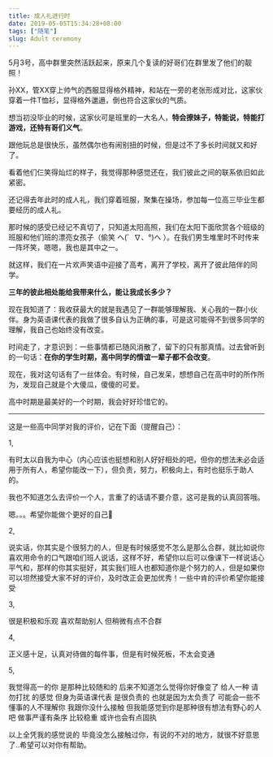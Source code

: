 ```yaml
---
title: 成人礼进行时
date: 2019-05-05T15:34:28+08:00
tags: ["随笔"]
slug: Adult ceremony
---
```


5月3号，高中群里突然活跃起来，原来几个复读的好哥们在群里发了他们的靓照！

孙XX，管XX穿上帅气的西服显得格外精神，和站在一旁的老张形成对比，这家伙穿着一件T恤衫，显得格外邋遢，倒也符合这家伙的气质。

想当初没毕业的时候，这家伙可是班里的一大名人，**特会撩妹子，特能说，特能打游戏，还特有哥们义气**。

跟他玩总是很快乐，虽然偶尔也有闹别扭的时候，但是过不了多长时间就又和好了。

看着他们仨笑得灿烂的样子，我觉得那种感觉还在，我们彼此之间的联系依旧如此紧密。

还记得去年此时的成人礼，我们穿着班服，聚集在操场，参加每一位高三毕业生都要经历的成人礼。

那时候的感受已经记不真切了，只知道太阳高照，我们在太阳下面欣赏各个班级的班服和他们班的漂亮女孩子（偷笑 へ(゜∇、°)へ ）。在我们男生堆里时不时传来一阵坏笑，嗯嗯，我也是其中之一。

就这样，我们在一片欢声笑语中迎接了高考，离开了学校，离开了彼此陪伴的同学。

**三年的彼此相处能给我带来什么，能让我成长多少？**

现在我知道了：我收获最大的就是我遇见了一群能够理解我、关心我的一群小伙伴。身为英语课代表的我做了很多自认为正确的事，可是这可能得不到很多同学的理解，我自己也始终没有改变。

时间走了，才意识到：一些事情都已随风消散了，留下的只有那真情。过去曾听到的一句话：**在你的学生时期，高中同学的情谊一辈子都不会改变**。

现在，我对这句话有了一丝体会。有时候，自己发呆，想想自己在高中时的所作所为，发现自己就是个大傻瓜，傻傻的可爱。

高中时期是最美好的一个时期，我会好好珍惜它的。

---

这是一些高中同学对我的评价，记在下面（提醒自己）：

1,

有时太以自我为中心（内心应该也挺想和别人好好相处的吧，但你的想法未必会适用于所有人，希望你能改一下），但负责，努力，积极向上，有时也挺乐于助人的。

我也不知道怎么去评价一个人，言重了的话请不要介意，这可是我的认真回答哦。

嗯。。。希望你能做个更好的自己🙂

2,

说实话，你其实是个很努力的人，但是有时候感觉不怎么是那么合群，就比如说你喜欢用命令的口气跟咱们班人说话，这样不好，希望你以后可以像课下一样说话心平气和，那样的你其实挺好，其实我们班人也都知道你是个努力的人，但是如果你可以坦然接受大家不好的评价，及时改正会更加优秀！一些中肯的评价希望你能接受

3,

很是积极和乐观 喜欢帮助别人 但稍微有点不合群

4,

正义感十足，认真对待做的每件事，但是有时候死板，不太会变通

5,

我觉得高一的你 是那种比较随和的 后来不知道怎么觉得你好像变了  给人一种 请勿打扰 的感觉 但身为英语课代表 是很负责的 也就是因为太负责了 可能会一些不懂事的人不理解你  我跟你没什么接触 但我能感觉到你是那种很有想法有野心的人吧  做事严谨有条序 比较稳重 或许也会有点固执

以上全凭我的感觉说的 毕竟没怎么接触过你，有说的不对的地方，就很不好意思了..希望可以对你有帮助。
